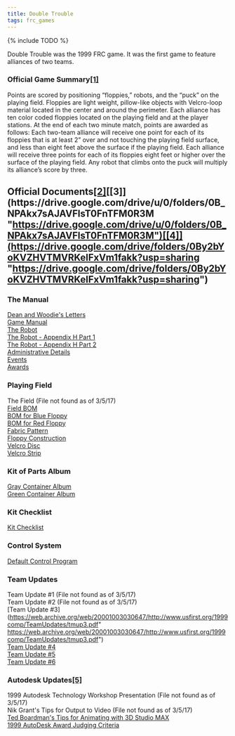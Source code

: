 ```yaml
---
title: Double Trouble
tags: frc_games
---
```

{% include TODO %}

Double Trouble was the 1999 FRC game. It was the first game to feature alliances of two teams.

### Official Game Summary[[1]](https://web.archive.org/web/20150316194933/http://www3.usfirst.org/sites/default/files/uploadedFiles/Who/FIRST_History/FRC_Game_Summaries_Photos.pdf "https://web.archive.org/web/20150316194933/http://www3.usfirst.org/sites/default/files/uploadedFiles/Who/FIRST_History/FRC_Game_Summaries_Photos.pdf")
Points are scored by positioning “floppies,” robots, and the “puck” on the playing field. Floppies are light weight, pillow-like objects with Velcro-loop material located in the center and around the perimeter. Each alliance has ten color coded floppies located on the playing field and at the player stations. At the end of each two minute match, points are awarded as follows: Each two-team alliance will receive one point for each of its floppies that is at least 2” over and not touching the playing field surface, and less than eight feet above the surface if the playing field. Each alliance will receive three points for each of its floppies eight feet or higher over the surface of the playing field. Any robot that climbs onto the puck will multiply its alliance’s score by three. 



## Official Documents[[2]](https://web.archive.org/web/20000305080913/http://www.usfirst.org/1999comp/Documentation.html "https://web.archive.org/web/20000305080913/http://www.usfirst.org/1999comp/Documentation.html")[[3]](https://drive.google.com/drive/u/0/folders/0B_NPAkx7sAJAVFlsT0FnTFM0R3M "https://drive.google.com/drive/u/0/folders/0B_NPAkx7sAJAVFlsT0FnTFM0R3M")[[4]](https://drive.google.com/drive/folders/0By2bYoKVZHVTMVRKelFxVm1fakk?usp=sharing "https://drive.google.com/drive/folders/0By2bYoKVZHVTMVRKelFxVm1fakk?usp=sharing")
### The Manual
[Dean and Woodie's Letters](https://web.archive.org/web/20000531130438/http://www.usfirst.org/1999comp/Manual/DeanandWoodieLetters.pdf "https://web.archive.org/web/20000531130438/http://www.usfirst.org/1999comp/Manual/DeanandWoodieLetters.pdf")  
[Game Manual](https://web.archive.org/web/20000605181043/http://www.usfirst.org/1999comp/Manual/TheGame.pdf "https://web.archive.org/web/20000605181043/http://www.usfirst.org/1999comp/Manual/TheGame.pdf")  
[The Robot](https://drive.google.com/file/d/0By2bYoKVZHVTaTBFNjk4NHRTX1U/view?usp=sharing "https://drive.google.com/file/d/0By2bYoKVZHVTaTBFNjk4NHRTX1U/view?usp=sharing")  
[The Robot - Appendix H Part 1](https://drive.google.com/file/d/0By2bYoKVZHVTX3RLTVlFT1BTRkU/view?usp=sharing "https://drive.google.com/file/d/0By2bYoKVZHVTX3RLTVlFT1BTRkU/view?usp=sharing")  
[The Robot - Appendix H Part 2](https://drive.google.com/file/d/0By2bYoKVZHVTUTcyUlhUM0dTbmc/view?usp=sharing "https://drive.google.com/file/d/0By2bYoKVZHVTUTcyUlhUM0dTbmc/view?usp=sharing")  
[Administrative Details](https://web.archive.org/web/20000522210620/http://www.usfirst.org/1999comp/Manual/AdministrativeDetails.pdf "https://web.archive.org/web/20000522210620/http://www.usfirst.org/1999comp/Manual/AdministrativeDetails.pdf")  
[Events](https://web.archive.org/web/20001003030439/http://www.usfirst.org/1999comp/Manual/Events.pdf "https://web.archive.org/web/20001003030439/http://www.usfirst.org/1999comp/Manual/Events.pdf")  
[Awards](https://drive.google.com/file/d/0B_NPAkx7sAJAeElBMXVuUGg5NGM/view?usp=sharing "https://drive.google.com/file/d/0B_NPAkx7sAJAeElBMXVuUGg5NGM/view?usp=sharing")

### Playing Field
The Field (File not found as of 3/5/17)  
[Field BOM](https://web.archive.org/web/20000116113344/http://www2.usfirst.org/Field/FieldBOM.pdf "https://web.archive.org/web/20000116113344/http://www2.usfirst.org/Field/FieldBOM.pdf")  
[BOM for Blue Floppy](https://web.archive.org/web/20000116045624/http://www.usfirst.org/1999comp/Field/BOMforBlueFloppy.pdf "https://web.archive.org/web/20000116045624/http://www.usfirst.org/1999comp/Field/BOMforBlueFloppy.pdf")  
[BOM for Red Floppy](https://web.archive.org/web/20000527155330/http://www.usfirst.org/1999comp/Field/BOMforRedFloppy.pdf "https://web.archive.org/web/20000527155330/http://www.usfirst.org/1999comp/Field/BOMforRedFloppy.pdf")  
[Fabric Pattern](https://web.archive.org/web/19991010230629/http://quest.arc.nasa.gov/firstrobots/1999/Fabric_%20pattern.pdf "https://web.archive.org/web/19991010230629/http://quest.arc.nasa.gov/firstrobots/1999/Fabric_%20pattern.pdf")  
[Floppy Construction](https://web.archive.org/web/20000602001405/http://quest.arc.nasa.gov/firstrobots/1999/Floppy_construction.pdf "https://web.archive.org/web/20000602001405/http://quest.arc.nasa.gov/firstrobots/1999/Floppy_construction.pdf")  
[Velcro Disc](https://web.archive.org/web/20000708235523/http://www.usfirst.org/1999comp/Field/Velcro_disc.pdf "https://web.archive.org/web/20000708235523/http://www.usfirst.org/1999comp/Field/Velcro_disc.pdf")  
[Velcro Strip](https://web.archive.org/web/20000308180146/http://www2.usfirst.org/Field/Velcro_strip.pdf "https://web.archive.org/web/20000308180146/http://www2.usfirst.org/Field/Velcro_strip.pdf")

### Kit of Parts Album
[Gray Container Album](https://drive.google.com/file/d/0By2bYoKVZHVTRzctZXB2c01KVms/view?usp=sharing "https://drive.google.com/file/d/0By2bYoKVZHVTRzctZXB2c01KVms/view?usp=sharing")  
[Green Container Album](https://web.archive.org/web/20001003030615/http://www.usfirst.org/1999comp/KitAlbum/GreenContainer.pdf "https://web.archive.org/web/20001003030615/http://www.usfirst.org/1999comp/KitAlbum/GreenContainer.pdf")

### Kit Checklist
[Kit Checklist](https://web.archive.org/web/20000306193123/http://www.usfirst.org/1999comp/kickoff/KitChecklist.pdf "https://web.archive.org/web/20000306193123/http://www.usfirst.org/1999comp/kickoff/KitChecklist.pdf")  

### Control System
[Default Control Program](https://web.archive.org/web/20000305180535/http://www.usfirst.org/1999comp/Manual/RXSLAVE.BS2 "https://web.archive.org/web/20000305180535/http://www.usfirst.org/1999comp/Manual/RXSLAVE.BS2")

### Team Updates
Team Update #1 (File not found as of 3/5/17)  
Team Update #2 (File not found as of 3/5/17)  
[Team Update #3](https://web.archive.org/web/20001003030647/http://www.usfirst.org/1999comp/TeamUpdates/tmup3.pdf" https://web.archive.org/web/20001003030647/http://www.usfirst.org/1999comp/TeamUpdates/tmup3.pdf")  
[Team Update #4](https://web.archive.org/web/20001003030642/http://www.usfirst.org/1999comp/TeamUpdates/tmup4.pdf "https://web.archive.org/web/20001003030642/http://www.usfirst.org/1999comp/TeamUpdates/tmup4.pdf")  
[Team Update #5](https://web.archive.org/web/19991003103326/http://www.usfirst.org/1999comp/TeamUpdates/tmup5.pdf "https://web.archive.org/web/19991003103326/http://www.usfirst.org/1999comp/TeamUpdates/tmup5.pdf")  
[Team Update #6](https://web.archive.org/web/19991003125241/http://www.usfirst.org/1999comp/TeamUpdates/tmup6.pdf "https://web.archive.org/web/19991003125241/http://www.usfirst.org/1999comp/TeamUpdates/tmup6.pdf")  

### Autodesk Updates[[5]](https://web.archive.org/web/19990914000319/http://www.usfirst.org/1999comp/AutodeskUpdates/ "https://web.archive.org/web/19990914000319/http://www.usfirst.org/1999comp/AutodeskUpdates/")
1999 Autodesk Technology Workshop Presentation (File not found as of 3/5/17)  
Nik Grant's Tips for Output to Video (File not found as of 3/5/17)  
[Ted Boardman's Tips for Animating with 3D Studio MAX](https://web.archive.org/web/20001003030724/http://www.usfirst.org/1999comp/AutodeskUpdates/Tednote.pdf "https://web.archive.org/web/20001003030724/http://www.usfirst.org/1999comp/AutodeskUpdates/Tednote.pdf")  
[1999 AutoDesk Award Judging Criteria](https://web.archive.org/web/20001003030730/http://www.usfirst.org/1999comp/AutodeskUpdates/Criteria.pdf "https://web.archive.org/web/20001003030730/http://www.usfirst.org/1999comp/AutodeskUpdates/Criteria.pdf")
